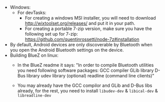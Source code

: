 
* Windows:
  * For devTasks:
    * For creating a windows MSI installer, you will need to download http://wixtoolset.org/releases/ and put it in your path.
    * For creating a portable 7-zip version, make sure you have the following set up for 7-zip: https://github.com/quentinrossetti/node-7z#installation
* By default, Android devices are only discoverable by Bluetooth when you open the Android Bluetooth settings on the device.
* Building BlueZ on linux:
    * In the BlueZ readme it says: "In order to compile Bluetooth utilities you need following software packages:
    GCC compiler
    GLib library
    D-Bus library
    udev library (optional)
    readline (command line clients)"
    
    * You may already have the GCC compilor and GLib and D-Bus libs already, for the rest, you need to install `libudev-dev` & `libical-dev` & `libreadline-dev`


